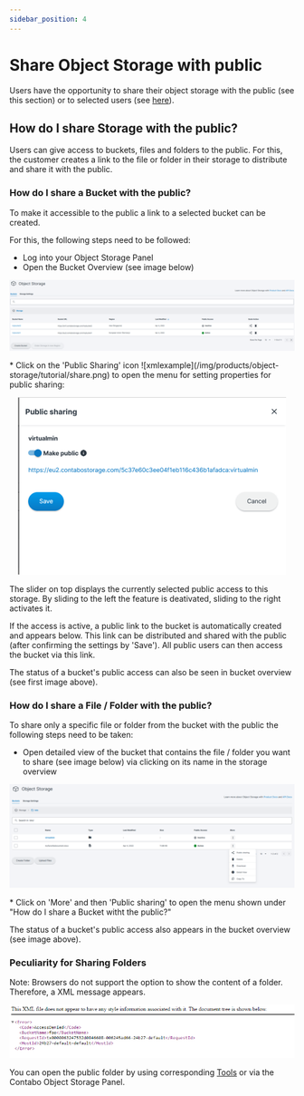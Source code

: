 ```yaml
---
sidebar_position: 4
---
```


# Share Object Storage with public

Users have the opportunity to share their object storage with the public (see this section) or to selected users (see [here](/docs/Object-Storage/Tutorial/shareWithUserManagement)).

## How do I share Storage with the public?

Users can give access to buckets, files and folders to the public.
For this, the customer creates a link to the file or folder in their storage to distribute and share it with the public.

### How do I share a Bucket with the public?

To make it accessible to the public a link to a selected bucket can be created.

For this, the following steps need to be followed:

* Log into your Object Storage Panel
* Open the Bucket Overview (see image below)
<p align="center">
<img src="/img/products/object-storage/tutorial/bucketoverview.png?raw=true" alt="Bucket Overview"/>
</p>
* Click on the 'Public Sharing' icon ![xmlexample](/img/products/object-storage/tutorial/share.png) to open the menu for setting properties for public sharing:
<p align="center">
<img src="/img/products/object-storage/tutorial/sharepublic.png?raw=true" alt="Public Sharing"/>
</p>

The slider on  top displays the currently selected public access to this storage.  By sliding to the left the feature is deativated, sliding to the right activates it.

If the access is active, a public link to the bucket is automatically created and appears below.
This link can be distributed and shared with the public (after confirming the settings by 'Save').
All public users can then access the bucket via this link.

The status of a bucket's public access can also be seen in bucket overview (see first image above).

### How do I share a File / Folder with the public?

To share only a specific file or folder from the bucket with the public the following steps need to be taken:
* Open detailed view of the bucket that contains the file / folder you want to share (see image below) via clicking on its name in the storage overview
<p align="center">
<img src="/img/products/object-storage/tutorial/share3.png?raw=true" alt="Bucket detail view"/>
</p>
* Click on 'More' and then 'Public sharing' to open the menu shown under "How do I share a Bucket witht the public?"

The status of a bucket's public access also appears in the bucket overview (see image above).

### Peculiarity for Sharing Folders

Note: Browsers do not support the option to show the content of a folder. Therefore, a XML message appears.
<p align="center">
<img src="/img/products/object-storage/tutorial/xmlfolderexample.png?raw=true" alt=" "/>
</p>

You can open the public folder by using corresponding [Tools](/docs/Object-Storage/Tools/compatibility) or via the Contabo Object Storage Panel.
